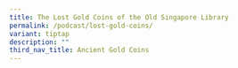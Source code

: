 ```yaml
---
title: The Lost Gold Coins of the Old Singapore Library
permalink: /podcast/lost-gold-coins/
variant: tiptap
description: ""
third_nav_title: Ancient Gold Coins
---
```


